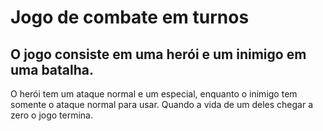 # Jogo de combate em turnos

## O jogo consiste em uma herói e um inimigo em uma batalha.

O herói tem um ataque normal e um especial, enquanto o inimigo
tem somente o ataque normal para usar. Quando a vida de um deles
chegar a zero o jogo termina.
